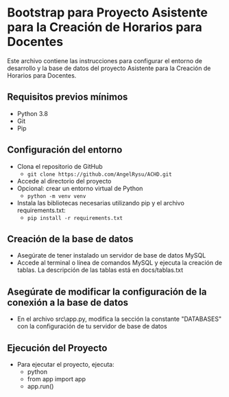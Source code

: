 # Bootstrap para Proyecto Asistente para la Creación de Horarios para Docentes

Este archivo contiene las instrucciones para configurar el entorno de
desarrollo y la base de datos del proyecto Asistente para la Creación de
Horarios para Docentes.

## Requisitos previos mínimos
  * Python 3.8
  * Git
  * Pip

## Configuración del entorno
  * Clona el repositorio de GitHub
    - `git clone https://github.com/AngelRysu/ACHD.git`
  * Accede al directorio del proyecto
  * Opcional: crear un entorno virtual de Python
    - `python -m venv venv`
  * Instala las bibliotecas necesarias utilizando pip y el archivo
    requirements.txt:
    - `pip install -r requirements.txt`

## Creación de la base de datos
  * Asegúrate de tener instalado un servidor de base de datos MySQL
  * Accede al terminal o línea de comandos MySQL y ejecuta la creación de
    tablas. La descripción de las tablas está en docs/tablas.txt

## Asegúrate de modificar la configuración de la conexión a la base de datos
  * En el archivo src\app.py, modifica la sección la constante "DATABASES" con
    la configuración de tu servidor de base de datos

## Ejecución del Proyecto
  - Para ejecutar el proyecto, ejecuta:
    * python
    * from app import app
    * app.run()

<!-- vi: set spl=es spell: -->
